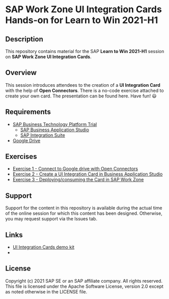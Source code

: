 # SAP Work Zone UI Integration Cards Hands-on for Learn to Win 2021-H1

## Description
This repository contains material for the SAP **Learn to Win 2021-H1** session on **SAP Work Zone UI Integration Cards**.

## Overview
This session introduces attendees to the creation of a **UI Integration Card** with the help of **Open Connectors**. There is a no-code exercise attached to create your own card. The presentation can be found here.
Have fun! :smiley:

## Requirements
* [SAP Business Technology Platform Trial](/Exercises/Requirements/readme.md#register-your-sap-business-technology-platform-trial-account)
   * [SAP Business Application Studio](/Exercises/Requirements/readme.md#activate-the-business-application-studio)
   * [SAP Integration Suite](/Exercises/Requirements/readme.md#activate-open-connectors)
* [Google Drive](/Exercises/Requirements/readme.md#prepare-your-google-drive)


## Exercises
* [Exercise 1 - Connect to Google drive with Open Connectors](/Exercises/Exercise1/readme.md)
* [Exercise 2 - Create a UI Integration Card in Business Application Studio](/Exercises/Exercise2/readme.md)
* [Exercise 3 - Deploying/consuming the Card in SAP Work Zone](/Exercises/Exercise3/readme.md)


## Support
Support for the content in this repository is available during the actual time of the online session for which this content has been designed. Otherwise, you may request support via the Issues tab.

## Links
* [UI Integration Cards demo kit](https://sapui5.hana.ondemand.com/sdk/test-resources/sap/ui/integration/demokit/cardExplorer/index.html)
* []()

## License
Copyright (c) 2021 SAP SE or an SAP affiliate company. All rights reserved. This file is licensed under the Apache Software License, version 2.0 except as noted otherwise in the LICENSE file.
